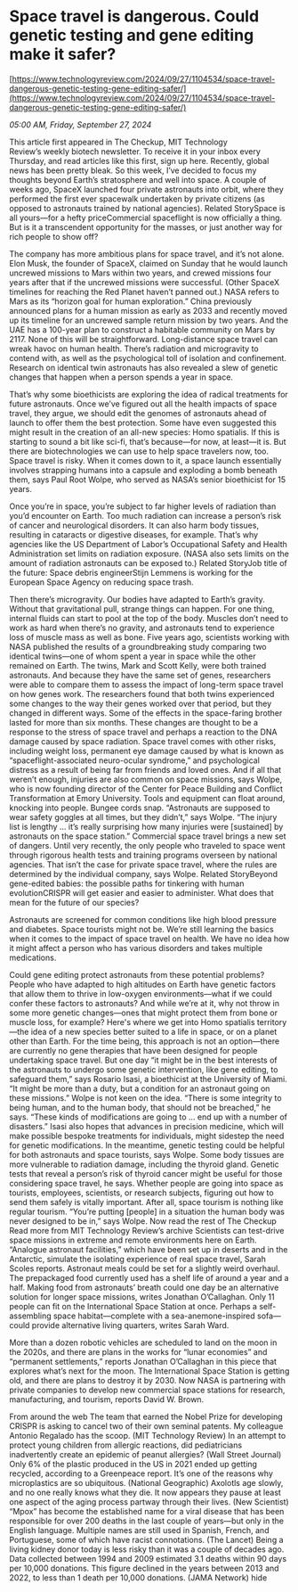 # Space travel is dangerous. Could genetic testing and gene editing make it safer?

[https://www.technologyreview.com/2024/09/27/1104534/space-travel-dangerous-genetic-testing-gene-editing-safer/](https://www.technologyreview.com/2024/09/27/1104534/space-travel-dangerous-genetic-testing-gene-editing-safer/)

*05:00 AM, Friday, September 27, 2024*

This article first appeared in The Checkup, MIT Technology Review’s weekly biotech newsletter. To receive it in your inbox every Thursday, and read articles like this first, sign up here. Recently, global news has been pretty bleak. So this week, I’ve decided to focus my thoughts beyond Earth’s stratosphere and well into space. A couple of weeks ago, SpaceX launched four private astronauts into orbit, where they performed the first ever spacewalk undertaken by private citizens (as opposed to astronauts trained by national agencies). Related StorySpace is all yours—for a hefty priceCommercial spaceflight is now officially a thing. But is it a transcendent opportunity for the masses, or just another way for rich people to show off?

The company has more ambitious plans for space travel, and it’s not alone. Elon Musk, the founder of SpaceX, claimed on Sunday that he would launch uncrewed missions to Mars within two years, and crewed missions four years after that if the uncrewed missions were successful. (Other SpaceX timelines for reaching the Red Planet haven’t panned out.) NASA refers to Mars as its “​​horizon goal for human exploration.” China previously announced plans for a human mission as early as 2033 and recently moved up its timeline for an uncrewed sample return mission by two years. And the UAE has a 100-year plan to construct a habitable community on Mars by 2117. None of this will be straightforward. Long-distance space travel can wreak havoc on human health. There’s radiation and microgravity to contend with, as well as the psychological toll of isolation and confinement. Research on identical twin astronauts has also revealed a slew of genetic changes that happen when a person spends a year in space.

That’s why some bioethicists are exploring the idea of radical treatments for future astronauts. Once we’ve figured out all the health impacts of space travel, they argue, we should edit the genomes of astronauts ahead of launch to offer them the best protection. Some have even suggested this might result in the creation of an all-new species: Homo spatialis. If this is starting to sound a bit like sci-fi, that’s because—for now, at least—it is. But there are biotechnologies we can use to help space travelers now, too. Space travel is risky. When it comes down to it, a space launch essentially involves strapping humans into a capsule and exploding a bomb beneath them, says Paul Root Wolpe, who served as NASA’s senior bioethicist for 15 years.

Once you’re in space, you’re subject to far higher levels of radiation than you’d encounter on Earth. Too much radiation can increase a person’s risk of cancer and neurological disorders. It can also harm body tissues, resulting in cataracts or digestive diseases, for example. That’s why agencies like the US Department of Labor’s Occupational Safety and Health Administration set limits on radiation exposure. (NASA also sets limits on the amount of radiation astronauts can be exposed to.) Related StoryJob title of the future: Space debris engineerStijn Lemmens is working for the European Space Agency on reducing space trash.

Then there’s microgravity. Our bodies have adapted to Earth’s gravity. Without that gravitational pull, strange things can happen. For one thing, internal fluids can start to pool at the top of the body. Muscles don’t need to work as hard when there’s no gravity, and astronauts tend to experience loss of muscle mass as well as bone. Five years ago, scientists working with NASA published the results of a groundbreaking study comparing two identical twins—one of whom spent a year in space while the other remained on Earth. The twins, Mark and Scott Kelly, were both trained astronauts. And because they have the same set of genes, researchers were able to compare them to assess the impact of long-term space travel on how genes work. The researchers found that both twins experienced some changes to the way their genes worked over that period, but they changed in different ways. Some of the effects in the space-faring brother lasted for more than six months. These changes are thought to be a response to the stress of space travel and perhaps a reaction to the DNA damage caused by space radiation.  Space travel comes with other risks, including weight loss, permanent eye damage caused by what is known as “spaceflight-associated neuro-ocular syndrome,” and psychological distress as a result of being far from friends and loved ones. And if all that weren’t enough, injuries are also common on space missions, says Wolpe, who is now founding director of the Center for Peace Building and Conflict Transformation at Emory University. Tools and equipment can float around, knocking into people. Bungee cords snap. “Astronauts are supposed to wear safety goggles at all times, but they didn’t,” says Wolpe. “The injury list is lengthy … it’s really surprising how many injuries were [sustained] by astronauts on the space station.” Commercial space travel brings a new set of dangers. Until very recently, the only people who traveled to space went through rigorous health tests and training programs overseen by national agencies. That isn’t the case for private space travel, where the rules are determined by the individual company, says Wolpe. Related StoryBeyond gene-edited babies: the possible paths for tinkering with human evolutionCRISPR will get easier and easier to administer. What does that mean for the future of our species?

Astronauts are screened for common conditions like high blood pressure and diabetes. Space tourists might not be. We’re still learning the basics when it comes to the impact of space travel on health. We have no idea how it might affect a person who has various disorders and takes multiple medications.

Could gene editing protect astronauts from these potential problems? People who have adapted to high altitudes on Earth have genetic factors that allow them to thrive in low-oxygen environments—what if we could confer these factors to astronauts? And while we’re at it, why not throw in some more genetic changes—ones that might protect them from bone or muscle loss, for example? Here's where we get into Homo spatialis territory—the idea of a new species better suited to a life in space, or on a planet other than Earth. For the time being, this approach is not an option—there are currently no gene therapies that have been designed for people undertaking space travel. But one day “it might be in the best interests of the astronauts to undergo some genetic intervention, like gene editing, to safeguard them,” says Rosario Isasi, a bioethicist at the University of Miami. “It might be more than a duty, but a condition for an astronaut going on these missions.” Wolpe is not keen on the idea. “There is some integrity to being human, and to the human body, that should not be breached,” he says. “These kinds of modifications are going to … end up with a number of disasters.” Isasi also hopes that advances in precision medicine, which will make possible bespoke treatments for individuals, might sidestep the need for genetic modifications. In the meantime, genetic testing could be helpful for both astronauts and space tourists, says Wolpe. Some body tissues are more vulnerable to radiation damage, including the thyroid gland. Genetic tests that reveal a person’s risk of thyroid cancer might be useful for those considering space travel, he says.  Whether people are going into space as tourists, employees, scientists, or research subjects, figuring out how to send them safely is vitally important. After all, space tourism is nothing like regular tourism. “You’re putting [people] in a situation the human body was never designed to be in,” says Wolpe.  Now read the rest of The Checkup Read more from MIT Technology Review’s archive Scientists can test-drive space missions in extreme and remote environments here on Earth. “Analogue astronaut facilities,” which have been set up in deserts and in the Antarctic, simulate the isolating experience of real space travel, Sarah Scoles reports. Astronaut meals could be set for a slightly weird overhaul. The prepackaged food currently used has a shelf life of around a year and a half. Making food from astronauts’ breath could one day be an alternative solution for longer space missions, writes Jonathan O’Callaghan. Only 11 people can fit on the International Space Station at once. Perhaps a self-assembling space habitat—complete with a sea-anemone-inspired sofa—could provide alternative living quarters, writes Sarah Ward.

More than a dozen robotic vehicles are scheduled to land on the moon in the 2020s, and there are plans in the works for “lunar economies” and “permanent settlements,” reports Jonathan O’Callaghan in this piece that explores what’s next for the moon. The International Space Station is getting old, and there are plans to destroy it by 2030. Now NASA is partnering with private companies to develop new commercial space stations for research, manufacturing, and tourism, reports David W. Brown.

From around the web The team that earned the Nobel Prize for developing CRISPR is asking to cancel two of their own seminal patents. My colleague Antonio Regalado has the scoop. (MIT Technology Review) In an attempt to protect young children from allergic reactions, did pediatricians inadvertently create an epidemic of peanut allergies? (Wall Street Journal) Only 6% of the plastic produced in the US in 2021 ended up getting recycled, according to a Greenpeace report. It’s one of the reasons why microplastics are so ubiquitous. (National Geographic) Axolotls age slowly, and no one really knows what they die. It now appears they pause at least one aspect of the aging process partway through their lives. (New Scientist) “Mpox” has become the established name for a viral disease that has been responsible for over 200 deaths in the last couple of years—but only in the English language. Multiple names are still used in Spanish, French, and Portuguese, some of which have racist connotations. (The Lancet) Being a living kidney donor today is less risky than it was a couple of decades ago. Data collected between 1994 and 2009 estimated 3.1 deaths within 90 days per 10,000 donations. This figure declined in the years between 2013 and 2022, to less than 1 death per 10,000 donations. (JAMA Network) hide

